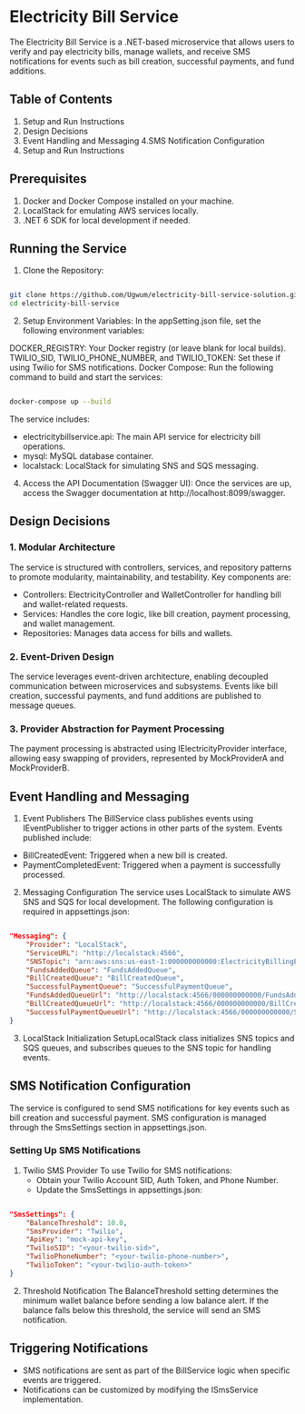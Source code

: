 # Electricity Bill Service

The Electricity Bill Service is a .NET-based microservice that allows users to verify and pay electricity bills, manage wallets, and receive SMS notifications for events such as bill creation, successful payments, and fund additions.

## Table of Contents

1. Setup and Run Instructions
2. Design Decisions
3. Event Handling and Messaging
4.SMS Notification Configuration
5. Setup and Run Instructions

## Prerequisites

1. Docker and Docker Compose installed on your machine.
2. LocalStack for emulating AWS services locally.
3. .NET 6 SDK for local development if needed.

## Running the Service

1. Clone the Repository:

```bash

git clone https://github.com/Ugwum/electricity-bill-service-solution.git
cd electricity-bill-service
```

2. Setup Environment Variables:
   In the appSetting.json file, set the following environment variables:

DOCKER_REGISTRY: Your Docker registry (or leave blank for local builds).
TWILIO_SID, TWILIO_PHONE_NUMBER, and TWILIO_TOKEN: Set these if using Twilio for SMS notifications.
Docker Compose:
Run the following command to build and start the services:

```bash

docker-compose up --build
```

The service includes:

- electricitybillservice.api: The main API service for electricity bill operations.
- mysql: MySQL database container.
- localstack: LocalStack for simulating SNS and SQS messaging.

4. Access the API Documentation (Swagger UI):
   Once the services are up, access the Swagger documentation at http://localhost:8099/swagger.

## Design Decisions

### 1. Modular Architecture

The service is structured with controllers, services, and repository patterns to promote modularity, maintainability, and testability. Key components are:

- Controllers: ElectricityController and WalletController for handling bill and wallet-related requests.
- Services: Handles the core logic, like bill creation, payment processing, and wallet management.
- Repositories: Manages data access for bills and wallets.

### 2. Event-Driven Design

The service leverages event-driven architecture, enabling decoupled communication between microservices and subsystems. Events like bill creation, successful payments, and fund additions are published to message queues.

### 3. Provider Abstraction for Payment Processing

The payment processing is abstracted using IElectricityProvider interface, allowing easy swapping of providers, represented by MockProviderA and MockProviderB.

## Event Handling and Messaging

1. Event Publishers
   The BillService class publishes events using IEventPublisher to trigger actions in other parts of the system. Events published include:

- BillCreatedEvent: Triggered when a new bill is created.
- PaymentCompletedEvent: Triggered when a payment is successfully processed.

2. Messaging Configuration
   The service uses LocalStack to simulate AWS SNS and SQS for local development. The following configuration is required in appsettings.json:

```json

"Messaging": {
    "Provider": "LocalStack",
    "ServiceURL": "http://localstack:4566",
    "SNSTopic": "arn:aws:sns:us-east-1:000000000000:ElectricityBillingEvents",
    "FundsAddedQueue": "FundsAddedQueue",
    "BillCreatedQueue": "BillCreatedQueue",
    "SuccessfulPaymentQueue": "SuccessfulPaymentQueue",
    "FundsAddedQueueUrl": "http://localstack:4566/000000000000/FundsAddedQueue",
    "BillCreatedQueueUrl": "http://localstack:4566/000000000000/BillCreatedQueue",
    "SuccessfulPaymentQueueUrl": "http://localstack:4566/000000000000/SuccessfulPaymentQueue"
}
```

3. LocalStack Initialization
   SetupLocalStack class initializes SNS topics and SQS queues, and subscribes queues to the SNS topic for handling events.

## SMS Notification Configuration

The service is configured to send SMS notifications for key events such as bill creation and successful payment. SMS configuration is managed through the SmsSettings section in appsettings.json.

### Setting Up SMS Notifications

1. Twilio SMS Provider
   To use Twilio for SMS notifications:
   - Obtain your Twilio Account SID, Auth Token, and Phone Number.
   - Update the SmsSettings in appsettings.json:

```json

"SmsSettings": {
    "BalanceThreshold": 10.0,
    "SmsProvider": "Twilio",
    "ApiKey": "mock-api-key",
    "TwilioSID": "<your-twilio-sid>",
    "TwilioPhoneNumber": "<your-twilio-phone-number>",
    "TwilioToken": "<your-twilio-auth-token>"
}
```

2. Threshold Notification
   The BalanceThreshold setting determines the minimum wallet balance before sending a low balance alert. If the balance falls below this threshold, the service will send an SMS notification.

## Triggering Notifications

- SMS notifications are sent as part of the BillService logic when specific events are triggered.
- Notifications can be customized by modifying the ISmsService implementation.
